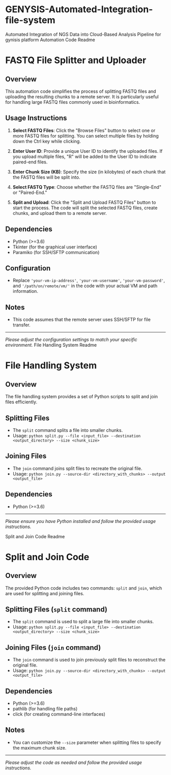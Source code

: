 # GENYSIS-Automated-Integration-file-system
Automated Integration of NGS Data into Cloud-Based Analysis Pipeline for gynisis platform 
Automation Code Readme
# FASTQ File Splitter and Uploader

## Overview
This automation code simplifies the process of splitting FASTQ files and uploading the resulting chunks to a remote server. It is particularly useful for handling large FASTQ files commonly used in bioinformatics.

## Usage Instructions
1. **Select FASTQ Files**: Click the "Browse Files" button to select one or more FASTQ files for splitting. You can select multiple files by holding down the Ctrl key while clicking.

2. **Enter User ID**: Provide a unique User ID to identify the uploaded files. If you upload multiple files, "R" will be added to the User ID to indicate paired-end files.

3. **Enter Chunk Size (KB)**: Specify the size (in kilobytes) of each chunk that the FASTQ files will be split into.

4. **Select FASTQ Type**: Choose whether the FASTQ files are "Single-End" or "Paired-End."

5. **Split and Upload**: Click the "Split and Upload FASTQ Files" button to start the process. The code will split the selected FASTQ files, create chunks, and upload them to a remote server.

## Dependencies
- Python (>=3.6)
- Tkinter (for the graphical user interface)
- Paramiko (for SSH/SFTP communication)

## Configuration
- Replace `'your-vm-ip-address'`, `'your-vm-username'`, `'your-vm-password'`, and `'/path/on/remote/vm/'` in the code with your actual VM and path information.

## Notes
- This code assumes that the remote server uses SSH/SFTP for file transfer.

---

*Please adjust the configuration settings to match your specific environment.*
File Handling System Readme
# File Handling System

## Overview
The file handling system provides a set of Python scripts to split and join files efficiently.

## Splitting Files
- The `split` command splits a file into smaller chunks.
- Usage: `python split.py --file <input_file> --destination <output_directory> --size <chunk_size>`

## Joining Files
- The `join` command joins split files to recreate the original file.
- Usage: `python join.py --source-dir <directory_with_chunks> --output <output_file>`

## Dependencies
- Python (>=3.6)

---

*Please ensure you have Python installed and follow the provided usage instructions.*

Split and Join Code Readme
# Split and Join Code

## Overview
The provided Python code includes two commands: `split` and `join`, which are used for splitting and joining files.

## Splitting Files (`split` command)
- The `split` command is used to split a large file into smaller chunks.
- Usage: `python split.py --file <input_file> --destination <output_directory> --size <chunk_size>`

## Joining Files (`join` command)
- The `join` command is used to join previously split files to reconstruct the original file.
- Usage: `python join.py --source-dir <directory_with_chunks> --output <output_file>`

## Dependencies
- Python (>=3.6)
- pathlib (for handling file paths)
- click (for creating command-line interfaces)

## Notes
- You can customize the `--size` parameter when splitting files to specify the maximum chunk size.

---

*Please adjust the code as needed and follow the provided usage instructions.*
